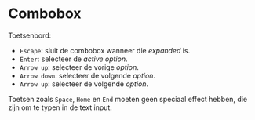 <!-- @license CC0-1.0 -->

# Combobox

Toetsenbord:

- `Escape`: sluit de combobox wanneer die _expanded_ is.
- `Enter`: selecteer de _active option_.
- `Arrow up`: selecteer de vorige _option_.
- `Arrow down`: selecteer de volgende _option_.
- `Arrow up`: selecteer de volgende _option_.

Toetsen zoals `Space`, `Home` en `End` moeten geen speciaal effect hebben, die zijn om te typen in de text input.
